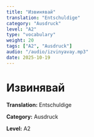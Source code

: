 ```yaml
---
title: "Извинявай"
translation: "Entschuldige"
category: "Ausdruck"
level: "A2"
type: "vocabulary"
weight: 20
tags: ["A2", "Ausdruck"]
audio: "/audio/izvinyavay.mp3"
date: 2025-10-19
---
```


# Извинявай

**Translation:** Entschuldige

**Category:** Ausdruck

**Level:** A2

